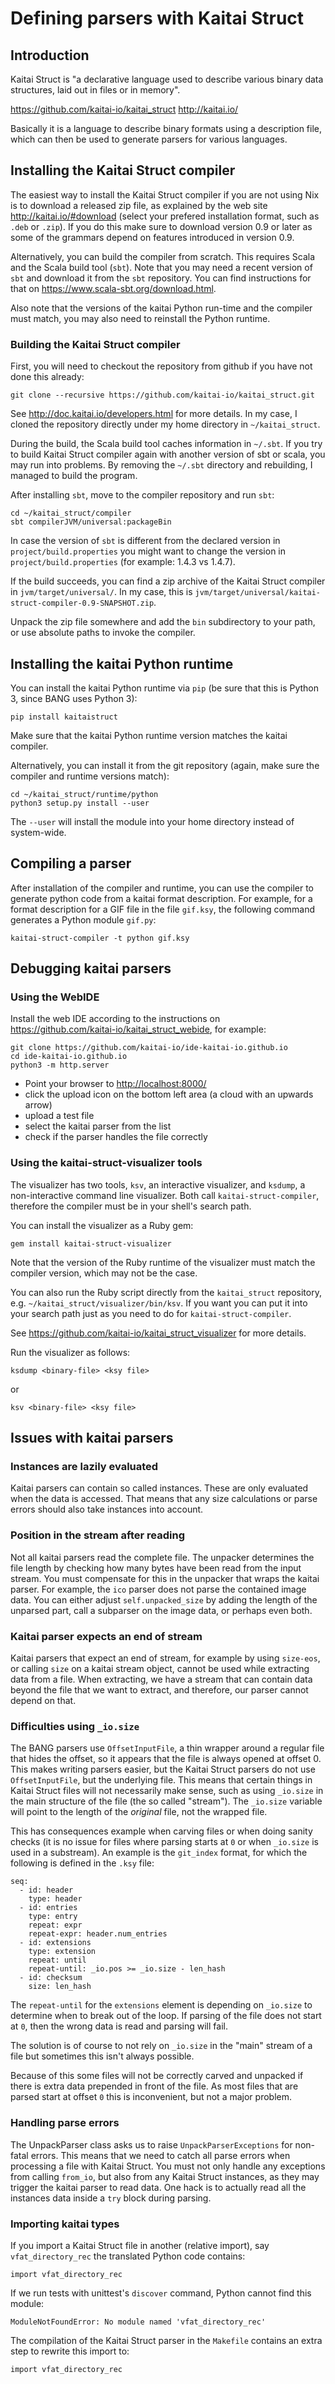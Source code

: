 # Defining parsers with Kaitai Struct

## Introduction

Kaitai Struct is "a declarative language used to describe various binary data
structures, laid out in files or in memory".

<https://github.com/kaitai-io/kaitai_struct>
<http://kaitai.io/>

Basically it is a language to describe binary formats using a description file,
which can then be used to generate parsers for various languages.

## Installing the Kaitai Struct compiler

The easiest way to install the Kaitai Struct compiler if you are not using Nix
is to download a released zip file, as explained by the web site
<http://kaitai.io/#download> (select your prefered installation format, such as
`.deb` or `.zip`). If you do this make sure to download version 0.9 or later as
some of the grammars depend on features introduced in version 0.9.

Alternatively, you can build the compiler from scratch. This requires Scala and
the Scala build tool (`sbt`). Note that you may need a recent version of `sbt`
and download it from the `sbt` repository. You can find instructions for that
on <https://www.scala-sbt.org/download.html>.

Also note that the versions of the kaitai Python run-time and the compiler must
match, you may also need to reinstall the Python runtime.

### Building the Kaitai Struct compiler

First, you will need to checkout the repository from github if you have not done
this already:

```
git clone --recursive https://github.com/kaitai-io/kaitai_struct.git
```

See <http://doc.kaitai.io/developers.html> for more details. In my case, I
cloned the repository directly under my home directory in `~/kaitai_struct`.

During the build, the Scala build tool caches information in `~/.sbt`. If you
try to build Kaitai Struct compiler again with another version of sbt or scala,
you may run into problems. By removing the `~/.sbt` directory and rebuilding,
I managed to build the program.

After installing `sbt`, move to the compiler repository and run `sbt`:

```
cd ~/kaitai_struct/compiler
sbt compilerJVM/universal:packageBin
```

In case the version of `sbt` is different from the declared version in
`project/build.properties` you might want to change the version in
`project/build.properties` (for example: 1.4.3 vs 1.4.7).

If the build succeeds, you can find a zip archive of the Kaitai Struct compiler
in `jvm/target/universal/`. In my case, this is
`jvm/target/universal/kaitai-struct-compiler-0.9-SNAPSHOT.zip`.

Unpack the zip file somewhere and add the `bin` subdirectory to your path, or
use absolute paths to invoke the compiler.

## Installing the kaitai Python runtime

You can install the kaitai Python runtime via `pip` (be sure that this is
Python 3, since BANG uses Python 3):

```
pip install kaitaistruct
```

Make sure that the kaitai Python runtime version matches the kaitai compiler.

Alternatively, you can install it from the git repository (again, make sure
the compiler and runtime versions match):

```
cd ~/kaitai_struct/runtime/python
python3 setup.py install --user
```

The `--user` will install the module into your home directory instead of
system-wide.

## Compiling a parser

After installation of the compiler and runtime, you can use the compiler to
generate python code from a kaitai format description. For example, for a
format description for a GIF file in the file `gif.ksy`, the following
command generates a Python module `gif.py`:

```
kaitai-struct-compiler -t python gif.ksy 
```

## Debugging kaitai parsers

### Using the WebIDE

Install the web IDE according to the instructions on
<https://github.com/kaitai-io/kaitai_struct_webide>, for example:

```
git clone https://github.com/kaitai-io/ide-kaitai-io.github.io
cd ide-kaitai-io.github.io
python3 -m http.server
```

* Point your browser to <http://localhost:8000/>
* click the upload icon on the bottom left area (a cloud with an upwards arrow)
* upload a test file
* select the kaitai parser from the list
* check if the parser handles the file correctly

### Using the kaitai-struct-visualizer tools

The visualizer has two tools, `ksv`, an interactive visualizer, and `ksdump`,
a non-interactive command line visualizer. Both call `kaitai-struct-compiler`,
therefore the compiler must be in your shell's search path.

You can install the visualizer as a Ruby gem:

```
gem install kaitai-struct-visualizer
```

Note that the version of the Ruby runtime of the visualizer must match the
compiler version, which may not be the case.

You can also run the Ruby script directly from the `kaitai_struct` repository,
e.g.  `~/kaitai_struct/visualizer/bin/ksv`. If you want you can put it into
your search path just as you need to do for `kaitai-struct-compiler`.

See <https://github.com/kaitai-io/kaitai_struct_visualizer> for more details.

Run the visualizer as follows:

```
ksdump <binary-file> <ksy file>
```

or

```
ksv <binary-file> <ksy file>
```

## Issues with kaitai parsers

### Instances are lazily evaluated

Kaitai parsers can contain so called instances. These are only evaluated when
the data is accessed. That means that any size calculations or parse errors
should also take instances into account.

### Position in the stream after reading

Not all kaitai parsers read the complete file. The unpacker determines the
file length by checking how many bytes have been read from the input stream.
You must compensate for this in the unpacker that wraps the kaitai parser.
For example, the `ico` parser does not parse the contained image data. You
can either adjust `self.unpacked_size` by adding the length of the unparsed
part, call a subparser on the image data, or perhaps even both.

### Kaitai parser expects an end of stream

Kaitai parsers that expect an end of stream, for example by using `size-eos`,
or calling `size` on a kaitai stream object, cannot be used while extracting
data from a file. When extracting, we have a stream that can contain data
beyond the file that we want to extract, and therefore, our parser cannot
depend on that.

### Difficulties using `_io.size`

The BANG parsers use `OffsetInputFile`, a thin wrapper around a regular file
that hides the offset, so it appears that the file is always opened at
offset 0. This makes writing parsers easier, but the Kaitai Struct parsers
do not use `OffsetInputFile`, but the underlying file. This means that certain
things in Kaitai Struct files will not necessarily make sense, such as
using `_io.size` in the main structure of the file (the so called "stream").
The `_io.size` variable will point to the length of the *original* file, not
the wrapped file.

This has consequences example when carving files or when doing sanity checks
(it is no issue for files where parsing starts at `0` or when `_io.size` is
used in a substream). An example is the `git_index` format, for which the
following is defined in the `.ksy` file:

```
seq:
  - id: header
    type: header
  - id: entries
    type: entry
    repeat: expr
    repeat-expr: header.num_entries
  - id: extensions
    type: extension
    repeat: until
    repeat-until: _io.pos >= _io.size - len_hash
  - id: checksum
    size: len_hash
```

The `repeat-until` for the `extensions` element is depending on `_io.size`
to determine when to break out of the loop. If parsing of the file does not
start at `0`, then the wrong data is read and parsing will fail.

The solution is of course to not rely on `_io.size` in the "main" stream of
a file but sometimes this isn't always possible.

Because of this some files will not be correctly carved and unpacked if there
is extra data prepended in front of the file. As most files that are parsed
start at offset `0` this is inconvenient, but not a major problem.

### Handling parse errors

The UnpackParser class asks us to raise `UnpackParserExceptions` for non-fatal
errors. This means that we need to catch all parse errors when processing a
file with Kaitai Struct. You must not only handle any exceptions from calling
`from_io`, but also from any Kaitai Struct instances, as they may trigger the
kaitai parser to read data. One hack is to actually read all the instances
data inside a `try` block during parsing.

### Importing kaitai types

If you import a Kaitai Struct file in another (relative import), say
`vfat_directory_rec` the translated Python code contains:

```
import vfat_directory_rec
```

If we run tests with unittest's `discover` command, Python cannot find this
module:

```
ModuleNotFoundError: No module named 'vfat_directory_rec'
```

The compilation of the Kaitai Struct parser in the `Makefile` contains an
extra step to rewrite this import to:

```
import vfat_directory_rec
```
